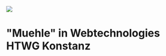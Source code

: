 [<img src="https://img.shields.io/travis/playframework/play-scala-starter-example.svg"/>](https://travis-ci.org/playframework/play-scala-starter-example)

# "Muehle" in Webtechnologies HTWG Konstanz

